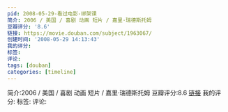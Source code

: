 ```yaml
---
pid: 2008-05-29-看过电影-绑架课
简介: 2006 / 美国 / 喜剧 动画 短片 / 嘉里·瑞德斯托姆
豆瓣评分: '8.6'
链接: https://movie.douban.com/subject/1963067/
创建时间: '2008-05-29 14:13:43'
我的评分:
标签:
评论:
tags: [douban]
categories: [timeline]
---
```

简介:2006 / 美国 / 喜剧 动画 短片 / 嘉里·瑞德斯托姆
豆瓣评分:8.6
[链接](https://movie.douban.com/subject/1963067/)
我的评分:
标签:
评论:
